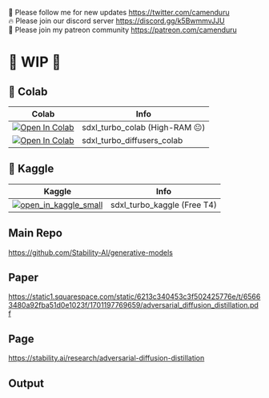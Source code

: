 🐣 Please follow me for new updates https://twitter.com/camenduru <br />
🔥 Please join our discord server https://discord.gg/k5BwmmvJJU <br />
🥳 Please join my patreon community https://patreon.com/camenduru <br />

# 🚦 WIP 🚦

## 🦒 Colab

| Colab | Info
| --- | --- |
[![Open In Colab](https://colab.research.google.com/assets/colab-badge.svg)](https://colab.research.google.com/github/camenduru/sdxl-turbo-colab/blob/main/sdxl_turbo_colab.ipynb) | sdxl_turbo_colab (High-RAM 😐)
[![Open In Colab](https://colab.research.google.com/assets/colab-badge.svg)](https://colab.research.google.com/github/camenduru/sdxl-turbo-colab/blob/main/sdxl_turbo_diffusers_colab.ipynb) | sdxl_turbo_diffusers_colab

## 🦆 Kaggle

| Kaggle | Info
| --- | --- |
[![open_in_kaggle_small](https://user-images.githubusercontent.com/54370274/228924833-17316feb-d0fe-4249-90ba-682930ba11e5.svg)](https://kaggle.com/camenduru/sdxl-turbo) | sdxl_turbo_kaggle (Free T4)


## Main Repo
https://github.com/Stability-AI/generative-models

## Paper
https://static1.squarespace.com/static/6213c340453c3f502425776e/t/65663480a92fba51d0e1023f/1701197769659/adversarial_diffusion_distillation.pdf

## Page
https://stability.ai/research/adversarial-diffusion-distillation

## Output

